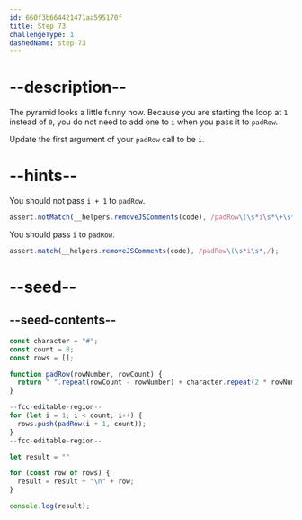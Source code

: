 ```yaml
---
id: 660f3b664421471aa595170f
title: Step 73
challengeType: 1
dashedName: step-73
---
```


# --description--

The pyramid looks a little funny now. Because you are starting the loop at `1` instead of `0`, you do not need to add one to `i` when you pass it to `padRow`.

Update the first argument of your `padRow` call to be `i`.

# --hints--

You should not pass `i + 1` to `padRow`.

```js
assert.notMatch(__helpers.removeJSComments(code), /padRow\(\s*i\s*\+\s*1/);
```

You should pass `i` to `padRow`.

```js
assert.match(__helpers.removeJSComments(code), /padRow\(\s*i\s*,/);
```

# --seed--

## --seed-contents--

```js
const character = "#";
const count = 8;
const rows = [];

function padRow(rowNumber, rowCount) {
  return " ".repeat(rowCount - rowNumber) + character.repeat(2 * rowNumber - 1) + " ".repeat(rowCount - rowNumber);
}

--fcc-editable-region--
for (let i = 1; i < count; i++) {
  rows.push(padRow(i + 1, count));
}
--fcc-editable-region--

let result = ""

for (const row of rows) {
  result = result + "\n" + row;
}

console.log(result);
```
